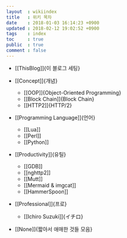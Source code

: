 ```yaml
---
layout  : wikiindex
title   : 위키 목차
date 	: 2018-01-03 16:14:23 +0900
updated : 2018-02-12 19:02:52 +0900
tags    : index
toc     : true
public  : true
comment : false
---
```


* [[ThisBlog]]{이 블로그 세팅}

* [[Concept]]{개념}
  * [[OOP]]{Object-Oriented Programming}
  * [[Block Chain]]{Block Chain}
  * [[HTTP2]]{HTTP/2}
* [[Programming Language]]{언어}
  * [[Lua]]
  * [[Perl]]
  * [[Python]]
* [[Productivity]]{유틸}
  * [[GDB]]
  * [[nghttp2]]
  * [[Mutt]]
  * [[Mermaid & imgcat]]
  * [[HammerSpoon]]
* [[Professional]]{프로}
  * [[Ichiro Suzuki]]{イチロ}
* [[None]]{짧아서 애매한 것들 모음}
